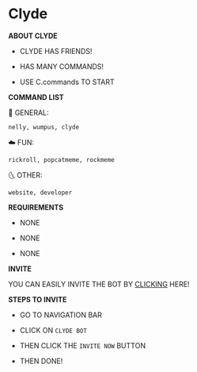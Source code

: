 # Clyde

**ABOUT CLYDE**

- CLYDE HAS FRIENDS!

- HAS MANY COMMANDS!

- USE C.commands TO START

**COMMAND LIST**

🧠 GENERAL:

`nelly, wumpus, clyde`

☁️ FUN:

`rickroll, popcatmeme, rockmeme`

🌜 OTHER:

`website, developer`

**REQUIREMENTS**

- NONE

- NONE

- NONE

**INVITE**

YOU CAN EASILY INVITE
THE BOT 
BY [CLICKING](https://sites.google.com/view/nonamelegend-simp/home?authuser=0)
HERE!


**STEPS TO INVITE**

- GO TO NAVIGATION BAR

- CLICK ON `CLYDE BOT`

- THEN CLICK THE `INVITE NOW` BUTTON

- THEN DONE!
